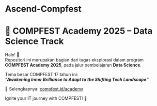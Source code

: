 # Ascend-Compfest
# 🧠 COMPFEST Academy 2025 – Data Science Track

Halo! 👋  
Repositori ini merupakan bagian dari tugas eksplorasi dalam program **COMPFEST Academy 2025**, pada jalur pembelajaran **Data Science**.

Tema besar COMPFEST 17 tahun ini:  
_**"Awakening Inner Brilliance to Adapt to the Shifting Tech Landscape"**_

📍 Selengkapnya: [compfest.id/academy](https://compfest.id/academy)

Ignite your IT journey with COMPFEST! 🚀
